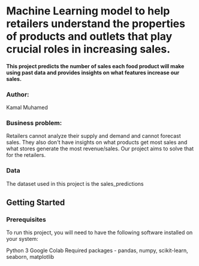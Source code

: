 # Machine Learning model to help retailers understand the properties of products and outlets that play crucial roles in increasing sales.

#### This project predicts the number of sales each food product will make using past data and provides insights on what features increase our sales.

### Author: 
Kamal Muhamed

### Business problem:
Retailers cannot analyze their supply and demand and cannot forecast sales. They also don't have insights on what products get most sales and what stores generate the most revenue/sales. Our project aims to solve that for the retailers.

### Data
The dataset used in this project is the sales_predictions

## Getting Started
### Prerequisites
To run this project, you will need to have the following software installed on your system:

Python 3
Google Colab
Required packages - pandas, numpy, scikit-learn, seaborn, matplotlib

